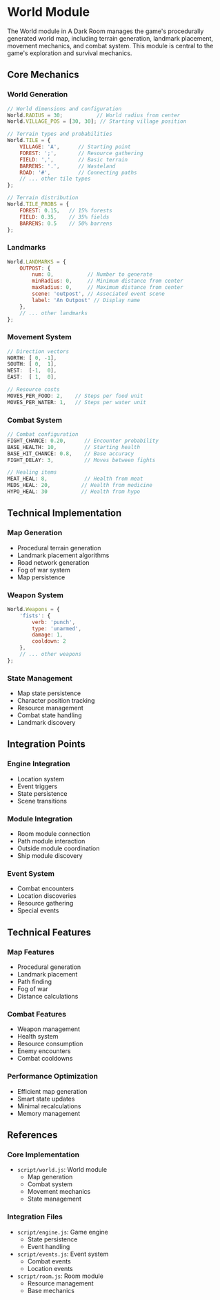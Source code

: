 # World Module

The World module in A Dark Room manages the game's procedurally generated world map, including terrain generation, landmark placement, movement mechanics, and combat system. This module is central to the game's exploration and survival mechanics.

## Core Mechanics

### World Generation
```javascript
// World dimensions and configuration
World.RADIUS = 30;           // World radius from center
World.VILLAGE_POS = [30, 30]; // Starting village position

// Terrain types and probabilities
World.TILE = {
    VILLAGE: 'A',      // Starting point
    FOREST: ';',       // Resource gathering
    FIELD: ',',        // Basic terrain
    BARRENS: '.',      // Wasteland
    ROAD: '#',         // Connecting paths
    // ... other tile types
};

// Terrain distribution
World.TILE_PROBS = {
    FOREST: 0.15,   // 15% forests
    FIELD: 0.35,    // 35% fields
    BARRENS: 0.5    // 50% barrens
};
```

### Landmarks
```javascript
World.LANDMARKS = {
    OUTPOST: {
        num: 0,           // Number to generate
        minRadius: 0,     // Minimum distance from center
        maxRadius: 0,     // Maximum distance from center
        scene: 'outpost', // Associated event scene
        label: 'An Outpost' // Display name
    },
    // ... other landmarks
};
```

### Movement System
```javascript
// Direction vectors
NORTH: [ 0, -1],
SOUTH: [ 0,  1],
WEST:  [-1,  0],
EAST:  [ 1,  0],

// Resource costs
MOVES_PER_FOOD: 2,    // Steps per food unit
MOVES_PER_WATER: 1,   // Steps per water unit
```

### Combat System
```javascript
// Combat configuration
FIGHT_CHANCE: 0.20,      // Encounter probability
BASE_HEALTH: 10,         // Starting health
BASE_HIT_CHANCE: 0.8,    // Base accuracy
FIGHT_DELAY: 3,          // Moves between fights

// Healing items
MEAT_HEAL: 8,            // Health from meat
MEDS_HEAL: 20,          // Health from medicine
HYPO_HEAL: 30           // Health from hypo
```

## Technical Implementation

### Map Generation
- Procedural terrain generation
- Landmark placement algorithms
- Road network generation
- Fog of war system
- Map persistence

### Weapon System
```javascript
World.Weapons = {
    'fists': {
        verb: 'punch',
        type: 'unarmed',
        damage: 1,
        cooldown: 2
    },
    // ... other weapons
};
```

### State Management
- Map state persistence
- Character position tracking
- Resource management
- Combat state handling
- Landmark discovery

## Integration Points

### Engine Integration
- Location system
- Event triggers
- State persistence
- Scene transitions

### Module Integration
- Room module connection
- Path module interaction
- Outside module coordination
- Ship module discovery

### Event System
- Combat encounters
- Location discoveries
- Resource gathering
- Special events

## Technical Features

### Map Features
- Procedural generation
- Landmark placement
- Path finding
- Fog of war
- Distance calculations

### Combat Features
- Weapon management
- Health system
- Resource consumption
- Enemy encounters
- Combat cooldowns

### Performance Optimization
- Efficient map generation
- Smart state updates
- Minimal recalculations
- Memory management

## References

### Core Implementation
- `script/world.js`: World module
  - Map generation
  - Combat system
  - Movement mechanics
  - State management

### Integration Files
- `script/engine.js`: Game engine
  - State persistence
  - Event handling
- `script/events.js`: Event system
  - Combat events
  - Location events
- `script/room.js`: Room module
  - Resource management
  - Base mechanics 